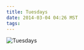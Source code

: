 ```yaml
---
title: Tuesdays
date: 2014-03-04 04:26 MST
tags:
---
```


<img src="/images/tuesdays_manvsmagic.png" alt="Tuesdays" />